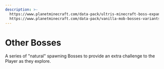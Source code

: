 ```yaml
---
description: >-
  https://www.planetminecraft.com/data-pack/ultris-minecraft-boss-expansion/ and
  https://www.planetminecraft.com/data-pack/vanilla-mob-bosses-variants/
---
```


# Other Bosses

A series of "natural" spawning Bosses to provide an extra challenge to the Player as they explore.
